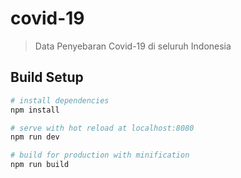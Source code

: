 # covid-19

> Data Penyebaran Covid-19 di seluruh Indonesia

## Build Setup

``` bash
# install dependencies
npm install

# serve with hot reload at localhost:8080
npm run dev

# build for production with minification
npm run build
```